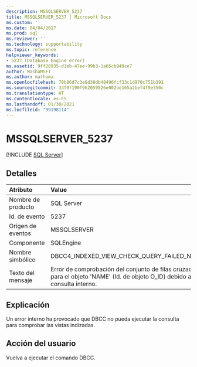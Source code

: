```yaml
---
description: MSSQLSERVER_5237
title: MSSQLSERVER_5237 | Microsoft Docs
ms.custom: ''
ms.date: 04/04/2017
ms.prod: sql
ms.reviewer: ''
ms.technology: supportability
ms.topic: reference
helpviewer_keywords:
- 5237 (Database Engine error)
ms.assetid: 9ff28935-d1eb-47ee-99b3-1a65cb948ce7
author: MashaMSFT
ms.author: mathoma
ms.openlocfilehash: 78b86d7c3e8d30db48496fcf33c1d970c751b391
ms.sourcegitcommit: 33f0f190f962059826e002be165a2bef4f9e350c
ms.translationtype: HT
ms.contentlocale: es-ES
ms.lasthandoff: 01/30/2021
ms.locfileid: "99198114"
---
```

# <a name="mssqlserver_5237"></a>MSSQLSERVER_5237
 [!INCLUDE [SQL Server](../../includes/applies-to-version/sqlserver.md)]
  
## <a name="details"></a>Detalles  
  
| Atributo | Value |  
| :-------- | :---- |  
|Nombre de producto|SQL Server|  
|Id. de evento|5237|  
|Origen de eventos|MSSQLSERVER|  
|Componente|SQLEngine|  
|Nombre simbólico|DBCC4_INDEXED_VIEW_CHECK_QUERY_FAILED_NO_ERRORCODE|  
|Texto del mensaje|Error de comprobación del conjunto de filas cruzadas de DBCC para el objeto 'NAME' (Id. de objeto O_ID) debido a un error de consulta interno.|  
  
## <a name="explanation"></a>Explicación  
Un error interno ha provocado que DBCC no pueda ejecutar la consulta para comprobar las vistas indizadas.  
  
## <a name="user-action"></a>Acción del usuario  
Vuelva a ejecutar el comando DBCC.  
  
